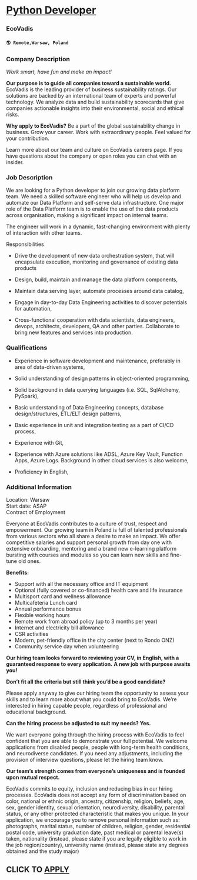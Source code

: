 # [Python Developer](https://www.remotewlb.com/apply/python-developer-107296)  
### EcoVadis  
#### `🌎 Remote,Warsaw, Poland`  

### **Company Description**

 _Work smart, have fun and make an impact!_

 **Our purpose is to guide all companies toward a sustainable world.** EcoVadis is the leading provider of business sustainability ratings. Our solutions are backed by an international team of experts and powerful technology. We analyze data and build sustainability scorecards that give companies actionable insights into their environmental, social and ethical risks.

 **Why apply to EcoVadis?** Be a part of the global sustainability change in business. Grow your career. Work with extraordinary people. Feel valued for your contribution.

Learn more about our team and culture on EcoVadis careers page. If you have questions about the company or open roles you can chat with an insider.

### **Job Description**

We are looking for a Python developer to join our growing data platform team. We need a skilled software engineer who will help us develop and automate our Data Platform and self-serve data infrastructure. One major role of the Data Platform team is to enable the use of the data products across organisation, making a significant impact on internal teams.

The engineer will work in a dynamic, fast-changing environment with plenty of interaction with other teams.

Responsibilities

  * Drive the development of new data orchestration system, that will encapsulate execution, monitoring and governance of existing data products

  * Design, build, maintain and manage the data platform components,

  * Maintain data serving layer, automate processes around data catalog,

  * Engage in day-to-day Data Engineering activities to discover potentials for automation,

  * Cross-functional cooperation with data scientists, data engineers, devops, architects, developers, QA and other parties. Collaborate to bring new features and services into production.

###  **Qualifications**

  * Experience in software development and maintenance, preferably in area of data-driven systems,

  * Solid understanding of design patterns in object-oriented programming,

  * Solid background in data querying languages (i.e. SQL, SqlAlchemy, PySpark),

  * Basic understanding of Data Engineering concepts, database design/structures, ETL/ELT design patterns,

  * Basic experience in unit and integration testing as a part of CI/CD process,

  * Experience with Git,

  * Experience with Azure solutions like ADSL, Azure Key Vault, Function Apps, Azure Logs. Background in other cloud services is also welcome,

  * Proficiency in English,

###  **Additional Information**

Location: Warsaw  
Start date: ASAP  
Contract of Employment

Everyone at EcoVadis contributes to a culture of trust, respect and empowerment. Our growing team in Poland is full of talented professionals from various sectors who all share a desire to make an impact. We offer competitive salaries and support personal growth from day one with extensive onboarding, mentoring and a brand new e-learning platform bursting with courses and modules so you can learn new skills and fine-tune old ones.

 **Benefits:**

  * Support with all the necessary office and IT equipment
  * Optional (fully covered or co-financed) health care and life insurance
  * Multisport card and wellness allowance
  * Multicafeteria Lunch card
  * Annual performance bonus
  * Flexible working hours
  * Remote work from abroad policy (up to 3 months per year) 
  * Internet and electricity bill allowance
  * CSR activities
  * Modern, pet-friendly office in the city center (next to Rondo ONZ)
  * Community service day when volunteering

 **Our hiring team looks forward to reviewing your CV, in English, with a guaranteed response to every application.** **A new job with purpose awaits you!**

**Don’t fit all the criteria but still think you’d be a good candidate?**

Please apply anyway to give our hiring team the opportunity to assess your skills and to learn more about what you could bring to EcoVadis. We’re interested in hiring capable people, regardless of professional and educational background.

 **Can the hiring process be adjusted to suit my needs? Yes.**

We want everyone going through the hiring process with EcoVadis to feel confident that you are able to demonstrate your full potential. We welcome applications from disabled people, people with long-term health conditions, and neurodiverse candidates. If you need any adjustments, including the provision of interview questions, please let the hiring team know.

 **Our team’s strength comes from everyone’s uniqueness and is founded upon mutual respect.**

EcoVadis commits to equity, inclusion and reducing bias in our hiring processes. EcoVadis does not accept any form of discrimination based on color, national or ethnic origin, ancestry, citizenship, religion, beliefs, age, sex, gender identity, sexual orientation, neurodiversity, disability, parental status, or any other protected characteristic that makes you unique. In your application, we encourage you to remove personal information such as: photographs, marital status, number of children, religion, gender, residential postal code, university graduation date, past medical or parental leave(s) taken, nationality (instead, please state if you are legally eligible to work in the job region/country), university name (instead, please state any degrees obtained and the study major)

  
## CLICK TO [APPLY](https://www.remotewlb.com/apply/python-developer-107296)

